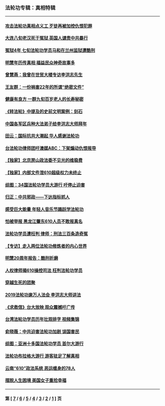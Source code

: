 ### 法轮功专辑：真相特辑
---
#### [攻击法轮功真相点义工 歹徒再被加控仇恨犯罪](../../pages/nf4389/n13601019.md?07160430) 
#### [大连八旬老汉死于冤狱 英国人谴责中共暴行](../../pages/nf4389/n13480118.md?07160430) 
#### [冤狱4年 七旬法轮功学员马和在兰州监狱遭酷刑](../../pages/nf4389/n13304688.md?07160430) 
#### [明慧年历传真相 福益民众神奇故事多](../../pages/nf4389/n13294545.md?07160430) 
#### [曾慧燕：我曾在世贸大楼专访李洪志先生](../../pages/nf4389/n12898729.md?07160430) 
#### [王友群：一份祸害22年的所谓“绝密文件”](../../pages/nf4389/n12871750.md?07160430) 
#### [健康有良方 一群九旬百岁老人的长寿秘密](../../pages/nf4389/n12847475.md?07160430) 
#### [《转法轮》中提及的史前文明案例：刻石](../../pages/nf4389/n12758577.md?07160430) 
#### [中国各军区兵种大法弟子给李洪志大师拜年](../../pages/nf4389/n12750047.md?07160430) 
#### [田云：国际抗共大潮起 华人感谢法轮功](../../pages/nf4389/n12357708.md?07160430) 
#### [台法轮功律师团吁澳媒ABC：下架煽动仇恨报导](../../pages/nf4389/n12279917.md?07160430) 
#### [【独家】北京房山政法委不见光的维稳费](../../pages/nf4389/n12031979.md?07160430) 
#### [【独家】内部文件泄610超级权力未终止](../../pages/nf4389/n12023895.md?07160430) 
#### [组图：34国法轮功学员大游行 吁停止迫害](../../pages/nf4389/n11492658.md?07160430) 
#### [归正：中共邪政——下达指标抓人](../../pages/nf4389/n11474770.md?07160430) 
#### [感受巨大能量 年轻人音乐节踊跃学法轮功](../../pages/nf4389/n11441981.md?07160430) 
#### [怕被举报 黑龙江肇东610人员不敢报真名](../../pages/nf4389/n11436499.md?07160430) 
#### [法轮功学员遭枉判 律师：刑法三百条造奇冤](../../pages/nf4389/n11433943.md?07160430) 
#### [【专访】走入两位法轮功修炼者的内心世界](../../pages/nf4389/n11415623.md?07160430) 
#### [明慧20周年报告：酷刑折磨](../../pages/nf4389/n11387954.md?07160430) 
#### [人权律师揭610操控司法 枉判法轮功学员](../../pages/nf4389/n11313370.md?07160430) 
#### [穿越生死的团聚](../../pages/nf4389/n11258922.md?07160430) 
#### [2019法轮功逾万人法会 李洪志大师讲法](../../pages/nf4389/n11265303.md?07160430) 
#### [《求救信》台大放映 观众震撼吁广传](../../pages/nf4389/n10922251.md?07160430) 
#### [台湾法轮功学员历年壮观排字 视频集锦](../../pages/nf4389/n10878789.md?07160430) 
#### [俞晓薇：中共迫害法轮功加剧 误国害民](../../pages/nf4389/n10859260.md?07160430) 
#### [组图：亚洲十多国法轮功学员 首尔大游行](../../pages/nf4389/n10781149.md?07160430) 
#### [法轮功布拉格大游行 游客驻足了解真相](../../pages/nf4389/n10749360.md?07160430) 
#### [云南“610”政法系统 恶运缠身的78人](../../pages/nf4389/n10747534.md?07160430) 
#### [摆脱人生困境 美国女子重拾幸福](../../pages/nf4389/n10688678.md?07160430) 

---
#### 第 [ [7](./7.md?07160430) / [6](./6.md?07160430) / [5](./5.md?07160430) / [4](./4.md?07160430) / [3](./3.md?07160430) / [2](./2.md?07160430) / [1](./1.md?07160430) ] 页
